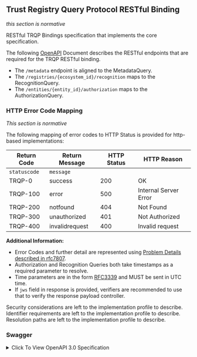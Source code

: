 ## Trust Registry Query Protocol RESTful Binding
_this section is normative_

RESTful TRQP Bindings specification that implements the core specification. 

The following [OpenAPI](./swagger.yaml) Document describes the RESTful endpoints that are required for the TRQP RESTful binding. 

* The `/metadata` endpoint is aligned to the MetadataQuery.
* The `/registries/{ecosystem_id}/recognition` maps to the RecognitionQuery. 
* The `/entities/{entity_id}/authorization` maps to the AuthorizationQuery. 

### HTTP Error Code Mapping
_This section is normative_

The following mapping of error codes to HTTP Status is provided for http-based implementations:

| Return Code            | Return Message          | HTTP Status | HTTP Reason             | 
| -----------            | --------------          | ----------- | -----------             |
| `statuscode`           | `message`               |             |                         |
| TRQP-0                 | success                 | 200         | OK                      |
| TRQP-100               | error                   | 500         | Internal Server Error   |
| TRQP-200               | notfound                | 404         | Not Found               |
| TRQP-300               | unauthorized            | 401         | Not Authorized          |
| TRQP-400               | invalidrequest          | 400         | Invalid request         |

**Additional Information:**

* Error Codes and further detail are represented using [Problem Details described in rfc7807](https://datatracker.ietf.org/doc/html/rfc7807).
* Authorization and Recognition Queries both take timestamps as a required parameter to resolve.
* Time parameters are in the form [RFC3339](https://datatracker.ietf.org/doc/html/rfc3339) and MUST be sent in UTC time. 
* If `jws` field in response is provided, verifiers are recommended to use that to verify the response payload controller.

Security considerations are left to the implementation profile to describe. 
Identifier requirements are left to the implementation profile to describe. 
Resolution paths are left to the implementation profile to describe. 

### Swagger

<details>
<summary>Click To View OpenAPI 3.0 Specification</summary>

```yaml
openapi: 3.0.1
info:
  title: TRQP Restful Binding
  version: 1.0.0
  description: |
    This specification defines a RESTful TRQP Binding.
    It includes endpoints for retrieving Trust Registry metadata,
    authorization data, verifying entity authorization status,
    and checking ecosystem recognition.
servers:
  - url: https://example-trust-registry.com
    description: Production server (example)

tags:
  - name: trqp
    description: TRQP Compliant Queries

paths:
  /metadata:
    get:
      summary: Retrieve Trust Registry Metadata
      tags:
        - trqp
      description: |
        Returns Trust Registry Metadata as a JSON object.
      operationId: getTrustRegistryMetadata
      parameters:
        - name: egf_id
          in: query
          required: false
          description: An optional identifier specifying which ecosystem's metadata should be retrieved.
          schema:
            type: string
      responses:
        "200":
          description: Successfully retrieved Trust Registry Metadata.
          content:
            application/json:
              schema:
                $ref: "#/components/schemas/TrustRegistryMetadata"
        "404":
          description: Metadata not found.
          content:
            application/json:
              schema:
                $ref: "#/components/schemas/ProblemDetails"
        "401":
          description: Unauthorized request.
          content:
            application/json:
              schema:
                $ref: "#/components/schemas/ProblemDetails"

  /registries/{entity_id}/recognition:
    get:
      summary: Check Ecosystem Recognition
      tags:
        - trqp
      description: Verifies if the ecosystem governing authority identified by `entity_id` is recognized by the ecosystem governing authority identified by `ecosystem_id`
      operationId: checkEcosystemRecognition
      parameters:
        - name: entity_id
          in: path
          required: true
          description: Unique identifier of the ecosystem governing authority being recognized.
          schema:
            type: string
        - name: ecosystem_id
          in: query
          required: true
          description: Unique identifier of the ecosystem being queried.
          schema:
            type: string
        - name: time
          in: query
          required: false
          description: RFC3339 timestamp indicating when recognition is checked. Defaults to "now" on system being queried.
          schema:
            type: string
            format: date-time
      responses:
        "200":
          description: Ecosystem recognition successfully verified.
          content:
            application/json:
              schema:
                $ref: "#/components/schemas/RecognitionResponse"
        "401":
          description: Unauthorized request.
          content:
            application/json:
              schema:
                $ref: "#/components/schemas/ProblemDetails"
        "404":
          description: Ecosystem not recognized or not found.
          content:
            application/json:
              schema:
                $ref: "#/components/schemas/ProblemDetails"

  /entities/{entity_id}/authorization:
    get:
      summary: Check Entity Authorization Status
      tags:
        - trqp
      description: |
        Determines if the specified entity (`entity_id`) is authorized under the given authorization identifier (`authorization_id`)
        within the specified governance framework (`egf_id`). Optionally, returns a list of authorizations if `all` is true.
      operationId: checkAuthorizationStatus
      parameters:
        - name: entity_id
          in: path
          required: true
          description: Unique identifier of the entity.
          schema:
            type: string
        - name: authorization_id
          in: query
          required: true
          description: Authorization identifier to evaluate.
          schema:
            type: string
        - name: ecosystem_id
          in: query
          required: true
          description: Unique identifier of the ecosystem governing authority granting authorization.
          schema:
            type: string
        - name: time
          in: query
          required: false
          description: |
            ISO8601/RFC3339 timestamp for authorization status evaluation.
            Defaults to the current time if omitted.
          schema:
            type: string
            format: date-time
      responses:
        "200":
          description: Authorization status successfully retrieved.
          content:
            application/json:
              schema:
                oneOf:
                  - $ref: "#/components/schemas/AuthorizationResponse"
                  - type: array
                    items:
                      $ref: "#/components/schemas/AuthorizationResponse"
        "404":
          description: Entity not found.
          content:
            application/json:
              schema:
                $ref: "#/components/schemas/ProblemDetails"
        "401":
          description: Unauthorized request.
          content:
            application/json:
              schema:
                $ref: "#/components/schemas/ProblemDetails"

components:
  schemas:
    ProblemDetails:
      type: object
      description: |
        A Problem Details object as defined in [RFC 7807](https://datatracker.ietf.org/doc/html/rfc7807).
      properties:
        type:
          type: string
          format: uri
          description: A URI reference that identifies the problem type.
        title:
          type: string
          description: A short, human-readable summary of the problem.
        status:
          type: integer
          description: The HTTP status code (e.g., 404 for "Not Found").
        detail:
          type: string
          description: A human-readable explanation specific to this occurrence of the problem.
        instance:
          type: string
          format: uri
          description: A URI reference that identifies the specific occurrence of the problem.
      additionalProperties: true

    TrustRegistryMetadata:
      type: object
      properties:
        id:
          type: string
          description: Unique identifier of the Trust Registry.
        default_egf_id:
          type: string
          description: Default EGF, identified by DID, that will be used if none is supplied in various queries.
          #TODO: review thinking on defaultEGF_DID
        description:
          type: string
          maxLength: 4096
          description: A description of the Trust Registry.
        name:
          type: string
          description: Human-readable name of the Trust Registry.
        controllers:
          type: array
          description: List of unique identifiers representing the controllers of the Trust Registry.
          items:
            type: string
          minItems: 1
      required:
        - id
        - description
        - name
        - controllers

    AuthorizationResponse:
      type: object
      properties:
        egf_id:
          type: string
          description: EGF DID this authorization response relates to.
        recognized:
          type: boolean
          description: Indicates whether the entity is recognized by the Trust Registry.
        authorized:
          type: boolean
          description: Specifies whether the entity is authorized under the provided authorization ID.
        message:
          type: string
          description: Additional context or information regarding the authorization status.
        evaluated_at:
          type: string
          format: date-time
          description: Timestamp when the authorization status was evaluated.
        response_time:
          type: string
          format: date-time
          description: Timestamp when the response was generated.
        expiry_time:
          type: string
          format: date-time
          description: Timestamp when the authorization status expires (if applicable).
        jws:
          type: string
          description: Signed response object as specified in [RFC 7515](https://datatracker.ietf.org/doc/html/rfc7515) from the controller of the Trust Registry.
      required:
        - recognized
        - authorized
        - message
        - evaluated_at
        - response_time

    RecognitionResponse:
      type: object
      properties:
        recognized:
          type: boolean
          description: Indicates whether the ecosystem ID is recognized by the Trust Registry.
        message:
          type: string
          description: Additional information regarding the recognition status.
        egf_id:
          type: string
          description: EGF DID this recognition applies to.
        evaluated_at:
          type: string
          format: date-time
          description: Timestamp when the recognition status was evaluated.
        response_time:
          type: string
          format: date-time
          description: Timestamp when the response was generated.
        expiry_time:
          type: string
          format: date-time
          description: Timestamp when the recognition status expires (if applicable).
        jws:
          type: string
          description: Signed response object as specified in [RFC 7515](https://datatracker.ietf.org/doc/html/rfc7515) from the controller of the Trust Registry.
      required:
        - recognized
        - message
        - evaluated_at
        - response_time
```
</details>

